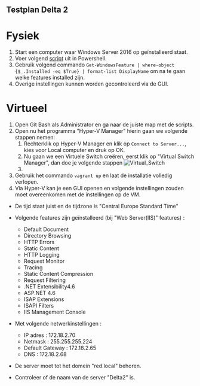 ## Testplan Delta 2
# Fysiek
1. Start een computer waar Windows Server 2016 op geïnstalleerd staat.
2. Voer volgend [script]( https://github.com/HoGentTIN/p3ops-red/blob/master/Delta%202%20-%20Webserver/Scripts/Delta2.ps1) uit in Powershell.
3. Gebruik volgend commando `Get-WindowsFeature | where-object {$_.Installed -eq $True} | format-list DisplayName` om na te gaan welke features installed zijn.
4. Overige instellingen kunnen worden gecontroleerd via de GUI.
# Virtueel
1. Open Git Bash als Administrator en ga naar de juiste map met de scripts.
2. Open nu het programma "Hyper-V Manager" hierin gaan we volgende stappen nemen:
    1. Rechterklik op Hyper-V Manager en klik op `Connect to Server...`, kies voor Local computer en druk op OK. 
    2. Nu gaan we een Virtuele Switch creëren, eerst klik op "Virtual Switch Manager", dan doe je volgende stappen 
    ![Virtual_Switch](https://github.com/HoGentTIN/p3ops-red/blob/master/Delta%202%20-%20Webserver/Testing/images/virtualswitch1.PNG)
    3.
2. Gebruik het commando `vagrant up` en laat de installatie volledig verlopen.
3. Via Hyper-V kan je een GUI openen en volgende instellingen zouden moet overeenkomen met de instellingen op de VM.

- De tijd staat juist en de tijdzone is "Central Europe Standard Time"
- Volgende features zijn geïnstalleerd (bij "Web Server(IIS)" features) :  
    + Default Document  
    + Directory Browsing  
    + HTTP Errors  
    + Static Content  
    + HTTP Logging  
    + Request Monitor  
    + Tracing  
    + Static Content Compression  
    + Request Filtering  
    + .NET Extensibility4.6  
    + ASP.NET 4.6  
    + ISAP Extensions  
    + ISAPI Filters  
    + IIS Management Console  
    
 - Met volgende netwerkinstellingen :
    + IP adres : 172.18.2.70
    + Netmask : 255.255.255.224
    + Default Gateway : 172.18.2.65
    + DNS : 172.18.2.68
    
  - De server moet tot het domein "red.local" behoren.
  
  - Controleer of de naam van de server "Delta2" is.
     





